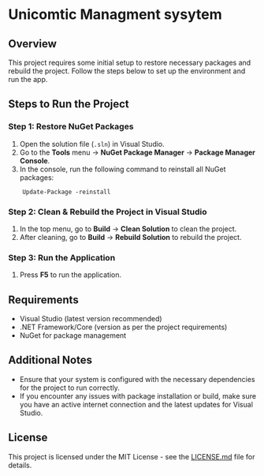 # Unicomtic Managment sysytem 

## Overview
This project requires some initial setup to restore necessary packages and rebuild the project. Follow the steps below to set up the environment and run the app.

## Steps to Run the Project

### Step 1: Restore NuGet Packages
1. Open the solution file (`.sln`) in Visual Studio.
2. Go to the **Tools** menu → **NuGet Package Manager** → **Package Manager Console**.
3. In the console, run the following command to reinstall all NuGet packages:

~~~
	Update-Package -reinstall
~~~



### Step 2: Clean & Rebuild the Project in Visual Studio
1. In the top menu, go to **Build** → **Clean Solution** to clean the project.
2. After cleaning, go to **Build** → **Rebuild Solution** to rebuild the project.

### Step 3: Run the Application
1. Press **F5** to run the application.

## Requirements
- Visual Studio (latest version recommended)
- .NET Framework/Core (version as per the project requirements)
- NuGet for package management

## Additional Notes
- Ensure that your system is configured with the necessary dependencies for the project to run correctly.
- If you encounter any issues with package installation or build, make sure you have an active internet connection and the latest updates for Visual Studio.

## License
This project is licensed under the MIT License - see the [LICENSE.md](LICENSE.md) file for details.
